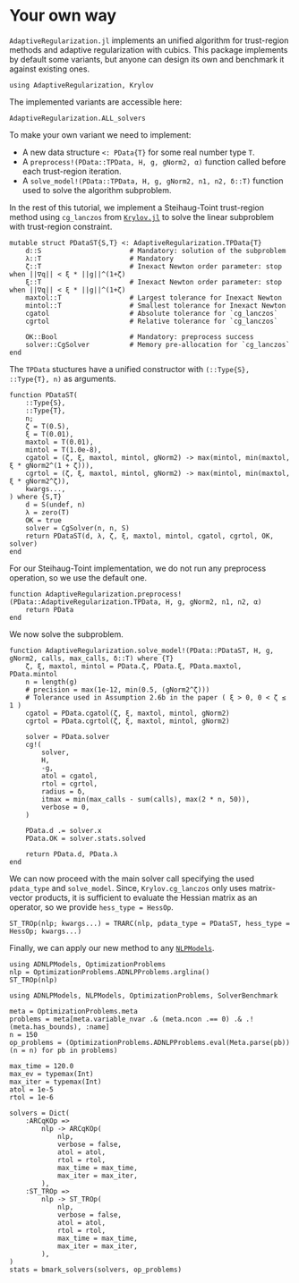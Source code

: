 # Your own way

`AdaptiveRegularization.jl` implements an unified algorithm for trust-region methods and adaptive regularization with cubics.
This package implements by default some variants, but anyone can design its own and benchmark it against existing ones.

```@example 1
using AdaptiveRegularization, Krylov
```

The implemented variants are accessible here:

```@example 1
AdaptiveRegularization.ALL_solvers
```

To make your own variant we need to implement:

- A new data structure `<: PData{T}` for some real number type `T`.
- A `preprocess!(PData::TPData, H, g, gNorm2, α)` function called before each trust-region iteration.
- A `solve_model!(PData::TPData, H, g, gNorm2, n1, n2, δ::T)` function used to solve the algorithm subproblem.

In the rest of this tutorial, we implement a Steihaug-Toint trust-region method using `cg_lanczos` from [`Krylov.jl`](https://github.com/JuliaSmoothOptimizers/Krylov.jl) to solve the linear subproblem with trust-region constraint.

```@example 1
mutable struct PDataST{S,T} <: AdaptiveRegularization.TPData{T}
    d::S                      # Mandatory: solution of the subproblem
    λ::T                      # Mandatory
    ζ::T                      # Inexact Newton order parameter: stop when ||∇q|| < ξ * ||g||^(1+ζ)
    ξ::T                      # Inexact Newton order parameter: stop when ||∇q|| < ξ * ||g||^(1+ζ)
    maxtol::T                 # Largest tolerance for Inexact Newton
    mintol::T                 # Smallest tolerance for Inexact Newton
    cgatol                    # Absolute tolerance for `cg_lanczos`
    cgrtol                    # Relative tolerance for `cg_lanczos`

    OK::Bool                  # Mandatory: preprocess success
    solver::CgSolver          # Memory pre-allocation for `cg_lanczos`
end
```

The `TPData` stuctures have a unified constructor with `(::Type{S}, ::Type{T}, n)` as arguments.

```@example 1
function PDataST(
    ::Type{S},
    ::Type{T},
    n;
    ζ = T(0.5),
    ξ = T(0.01),
    maxtol = T(0.01),
    mintol = T(1.0e-8),
    cgatol = (ζ, ξ, maxtol, mintol, gNorm2) -> max(mintol, min(maxtol, ξ * gNorm2^(1 + ζ))),
    cgrtol = (ζ, ξ, maxtol, mintol, gNorm2) -> max(mintol, min(maxtol, ξ * gNorm2^ζ)),
    kwargs...,
) where {S,T}
    d = S(undef, n)
    λ = zero(T)
    OK = true
    solver = CgSolver(n, n, S)
    return PDataST(d, λ, ζ, ξ, maxtol, mintol, cgatol, cgrtol, OK, solver)
end
```

For our Steihaug-Toint implementation, we do not run any preprocess operation, so we use the default one.

```@example 1
function AdaptiveRegularization.preprocess!(PData::AdaptiveRegularization.TPData, H, g, gNorm2, n1, n2, α)
    return PData
end
```

We now solve the subproblem.

```@example 1
function AdaptiveRegularization.solve_model!(PData::PDataST, H, g, gNorm2, calls, max_calls, δ::T) where {T}
    ζ, ξ, maxtol, mintol = PData.ζ, PData.ξ, PData.maxtol, PData.mintol
    n = length(g)
    # precision = max(1e-12, min(0.5, (gNorm2^ζ)))
    # Tolerance used in Assumption 2.6b in the paper ( ξ > 0, 0 < ζ ≤ 1 )
    cgatol = PData.cgatol(ζ, ξ, maxtol, mintol, gNorm2)
    cgrtol = PData.cgrtol(ζ, ξ, maxtol, mintol, gNorm2)

    solver = PData.solver
    cg!(
        solver,
        H,
        -g,
        atol = cgatol,
        rtol = cgrtol,
        radius = δ,
        itmax = min(max_calls - sum(calls), max(2 * n, 50)),
        verbose = 0,
    )

    PData.d .= solver.x
    PData.OK = solver.stats.solved

    return PData.d, PData.λ
end
```

We can now proceed with the main solver call specifying the used `pdata_type` and `solve_model`. Since, `Krylov.cg_lanczos` only uses matrix-vector products, it is sufficient to evaluate the Hessian matrix as an operator, so we provide `hess_type = HessOp`.

```@example 1
ST_TROp(nlp; kwargs...) = TRARC(nlp, pdata_type = PDataST, hess_type = HessOp; kwargs...)
```

Finally, we can apply our new method to any [`NLPModels`](https://github.com/JuliaSmoothOptimizers/NLPModels.jl).

```@example 1
using ADNLPModels, OptimizationProblems
nlp = OptimizationProblems.ADNLPProblems.arglina()
ST_TROp(nlp)
```

```@example 1
using ADNLPModels, NLPModels, OptimizationProblems, SolverBenchmark

meta = OptimizationProblems.meta
problems = meta[meta.variable_nvar .& (meta.ncon .== 0) .& .!(meta.has_bounds), :name]
n = 150
op_problems = (OptimizationProblems.ADNLPProblems.eval(Meta.parse(pb))(n = n) for pb in problems)

max_time = 120.0
max_ev = typemax(Int)
max_iter = typemax(Int)
atol = 1e-5
rtol = 1e-6

solvers = Dict(
    :ARCqKOp =>
        nlp -> ARCqKOp(
            nlp,
            verbose = false,
            atol = atol,
            rtol = rtol,
            max_time = max_time,
            max_iter = max_iter,
        ),
    :ST_TROp =>
        nlp -> ST_TROp(
            nlp,
            verbose = false,
            atol = atol,
            rtol = rtol,
            max_time = max_time,
            max_iter = max_iter,
        ),
)
stats = bmark_solvers(solvers, op_problems)
```
